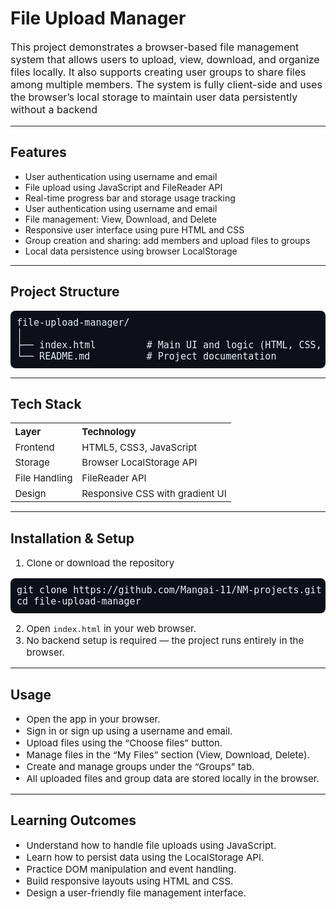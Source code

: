 <h1>File Upload Manager</h1>

<p style="font-size:16px;">
This project demonstrates a browser-based file management system that allows users to upload, view, download, and organize files locally. It also supports creating user groups to share files among multiple members. The system is fully client-side and uses the browser’s local storage to maintain user data persistently without a backend
</p>

---

<h2>Features</h2>

- User authentication using username and email  
- File upload using JavaScript and FileReader API  
- Real-time progress bar and storage usage tracking
- User authentication using username and email
- File management: View, Download, and Delete
- Responsive user interface using pure HTML and CSS
- Group creation and sharing: add members and upload files to groups
- Local data persistence using browser LocalStorage  

---

<h2>Project Structure</h2>

<pre style="font-size:15px; background:#0d1117; color:#e6eef8; padding:10px; border-radius:8px;">
file-upload-manager/
│
├── index.html         # Main UI and logic (HTML, CSS, JS)
└── README.md          # Project documentation
</pre>

<hr>

<h2>Tech Stack</h2>

<table style="font-size:15px; border-collapse:collapse;">
  <tr><th style="text-align:left;">Layer</th><th style="text-align:left;">Technology</th></tr>
  <tr><td>Frontend</td><td>HTML5, CSS3, JavaScript</td></tr>
  <tr><td>Storage</td><td>Browser LocalStorage API</td></tr>
  <tr><td>File Handling</td><td>FileReader API</td></tr>
  <tr><td>Design</td><td>Responsive CSS with gradient UI</td></tr>
</table>

<hr>

<h2>Installation & Setup</h2>

<ol style="font-size:15px;">
  <li>Clone or download the repository</li>
</ol>

<pre style="font-size:15px; background:#0d1117; color:#e6eef8; padding:10px; border-radius:8px;">
git clone https://github.com/Mangai-11/NM-projects.git
cd file-upload-manager
</pre>

<ol start="2" style="font-size:15px;">
  <li>Open <code>index.html</code> in your web browser.</li>
  <li>No backend setup is required — the project runs entirely in the browser.</li>
</ol>

<hr>

<h2>Usage</h2>

<ul style="font-size:15px;">
  <li>Open the app in your browser.</li>
  <li>Sign in or sign up using a username and email.</li>
  <li>Upload files using the “Choose files” button.</li>
  <li>Manage files in the “My Files” section (View, Download, Delete).</li>
  <li>Create and manage groups under the “Groups” tab.</li>
  <li>All uploaded files and group data are stored locally in the browser.</li>
</ul>

<hr>

<h2>Learning Outcomes</h2>

<ul style="font-size:15px;">
  <li>Understand how to handle file uploads using JavaScript.</li>
  <li>Learn how to persist data using the LocalStorage API.</li>
  <li>Practice DOM manipulation and event handling.</li>
  <li>Build responsive layouts using HTML and CSS.</li>
  <li>Design a user-friendly file management interface.</li>
</ul>
